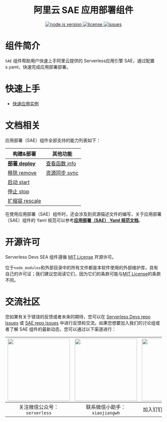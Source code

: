 <h1 align="center">阿里云 SAE 应用部署组件</h1>
<p align="center" class="flex justify-center">
  <a href="https://nodejs.org/en/" class="ml-1">
    <img src="https://img.shields.io/badge/node-%3E%3D%2010.8.0-brightgreen" alt="node.js version">
  </a>
  <a href="https://github.com/devsapp/sae/blob/master/LICENSE" class="ml-1">
    <img src="https://img.shields.io/badge/License-MIT-green" alt="license">
  </a>
  <a href="https://github.com/devsapp/sae/issues" class="ml-1">
    <img src="https://img.shields.io/github/issues/devsapp/sae" alt="issues">
  </a>
  </a>
</p>

# 组件简介

`SAE` 组件帮助用户快速上手阿里云提供的 Serverless应用引擎 SAE，通过配置 s.yaml，快速完成应用部署部署。

# 快速上手
- [快速应用实例](https://github.com/devsapp/start-sae)

# 文档相关

应用部署（SAE）组件全部支持的能力列表如下：

| 构建&部署 | 其他功能 |
| --- | --- |
| [**部署 deploy**](docs/deploy.md) | [查看函数 info](docs/info.md) | 
| [移除 remove](docs/remove.md) |[资源同步 sync](docs/sync.md) | 
| [启动 start](docs/start.md) | | 
| [停止 stop](docs/stop.md) | |
| [扩缩容 rescale](docs/rescale.md) | |

在使用应用部署（SAE）组件时，还会涉及到资源描述文件的编写，关于应用部署（SAE）组件的 Yaml 规范可以参考[**应用部署（SAE） Yaml 规范文档**](docs/readme.md)。

# 开源许可

Serverless Devs SEA 组件遵循 [MIT License](./LICENSE) 开源许可。

位于`node_modules`和外部目录中的所有文件都是本软件使用的外部维护库，具有自己的许可证；我们建议您阅读它们，因为它们的条款可能与[MIT License](./LICENSE)的条款不同。

# 交流社区

您如果有关于错误的反馈或者未来的期待，您可以在 [Serverless Devs repo Issues](https://github.com/serverless-devs/serverless-devs/issues) 或 [SAE repo Issues](https://github.com/devsapp/sae/issues) 中进行反馈和交流。如果您想要加入我们的讨论组或者了解 SAE 组件的最新动态，您可以通过以下渠道进行：

<p align="center">

| <img src="https://serverless-article-picture.oss-cn-hangzhou.aliyuncs.com/1635407298906_20211028074819117230.png" width="200px" > | <img src="https://serverless-article-picture.oss-cn-hangzhou.aliyuncs.com/1635407044136_20211028074404326599.png" width="200px" > | <img src="https://serverless-article-picture.oss-cn-hangzhou.aliyuncs.com/1635407252200_20211028074732517533.png" width="200px" > |
|--- | --- | --- |
| <center>关注微信公众号：`serverless`</center> | <center>联系微信小助手：`xiaojiangwh`</center> | <center>加入钉钉交流群：`33947367`</center> | 

</p>